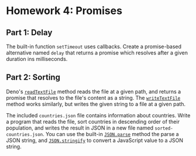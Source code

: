 # Homework 4: Promises

## Part 1: Delay

The built-in function `setTimeout` uses callbacks. Create a
promise-based alternative named `delay` that returns a promise which
resolves after a given duration ins milliseconds.

## Part 2: Sorting

Deno's [`readTextFile`][read] method reads the file at a given path, and
returns a promise that resolves to the file's content as a string. The
[`writeTextFile`][write] method works similarly, but writes the given
string to a file at a given path.

[read]: https://docs.deno.com/api/deno/~/Deno.readTextFile
[write]: https://docs.deno.com/api/deno/~/Deno.writeTextFile

The included `countries.json` file contains information about countries.
Write a program that reads the file, sort countries in descending order
of their population, and writes the result in JSON in a new file named
`sorted-countries.json`. You can use the built-in [`JSON.parse`][parse]
method the parse a JSON string, and [`JSON.stringify`][stringify] to
convert a JavaScript value to a JSON string.

[parse]: https://developer.mozilla.org/en-US/docs/Web/JavaScript/Reference/Global_Objects/JSON/parse
[stringify]: https://developer.mozilla.org/en-US/docs/Web/JavaScript/Reference/Global_Objects/JSON/stringify

